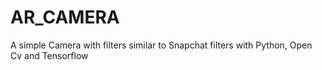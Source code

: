 # AR_CAMERA
A simple Camera with filters similar to Snapchat filters with Python, Open Cv and Tensorflow
